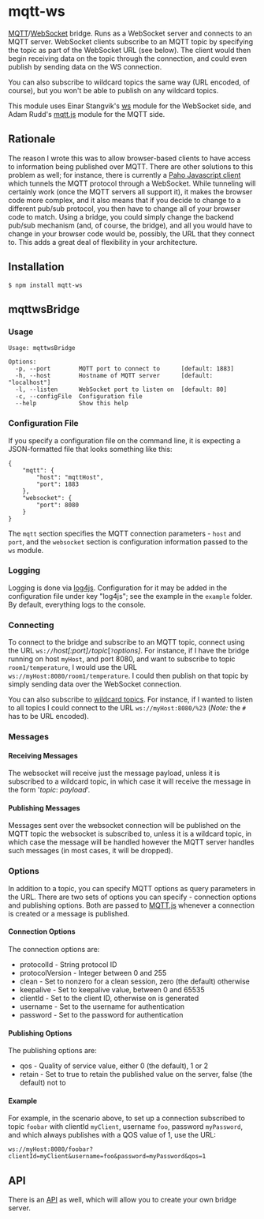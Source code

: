 # mqtt-ws
[MQTT](http://mqtt.org/)/[WebSocket](http://en.wikipedia.org/wiki/WebSocket) bridge. Runs as a WebSocket server and connects to an MQTT server. WebSocket clients subscribe to an MQTT topic by specifying the topic as part of the WebSocket URL (see below). The client would then begin receiving data on the topic through the connection, and could even publish by sending data on the WS connection.

You can also subscribe to wildcard topics the same way (URL encoded, of course), but you won't be able to publish on any wildcard topics.

This module uses Einar Stangvik's [ws](https://github.com/einaros/ws) module for the WebSocket side, and Adam Rudd's [mqtt.js](https://github.com/adamvr/MQTT.js) module for the MQTT side.

## Rationale
The reason I wrote this was to allow browser-based clients to have access to information being published over MQTT. There are other solutions to this problem as well; for instance, there is currently a [Paho Javascript client](http://git.eclipse.org/c/paho/org.eclipse.paho.mqtt.javascript.git) which tunnels the MQTT protocol through a WebSocket. While tunneling will certainly work (once the MQTT servers all support it), it makes the browser code more complex, and it also means that if you decide to change to a different pub/sub protocol, you then have to change all of your browser code to match. Using a bridge, you could simply change the backend pub/sub mechanism (and, of course, the bridge), and all you would have to change in your browser code would be, possibly, the URL that they connect to. This adds a great deal of flexibility in your architecture.

## Installation
    $ npm install mqtt-ws

## mqttwsBridge
### Usage
    Usage: mqttwsBridge

    Options:
      -p, --port        MQTT port to connect to      [default: 1883]
      -h, --host        Hostname of MQTT server      [default: "localhost"]
      -l, --listen      WebSocket port to listen on  [default: 80]
      -c, --configFile  Configuration file
      --help            Show this help

### Configuration File
If you specify a configuration file on the command line, it is expecting a JSON-formatted file that looks something like this:

    {
        "mqtt": {
            "host": "mqttHost",
            "port": 1883
        },
        "websocket": {
            "port": 8080
        }
    }

The `mqtt` section specifies the MQTT connection parameters - `host` and `port`, and the `websocket` section is configuration information passed to the `ws` module.

### Logging
Logging is done via [log4js](https://github.com/nomiddlename/log4js-node). Configuration for it may be added in the configuration file under key "log4js"; see the example in the `example` folder. By default, everything logs to the console.

### Connecting
To connect to the bridge and subscribe to an MQTT topic, connect using the URL `ws://`_host[:port]_`/`_topic_[`?`_options]_. For instance, if I have the bridge running on host `myHost`, and port 8080, and want to subscribe to topic `room1/temperature`, I would use the URL `ws://myHost:8080/room1/temperature`. I could then publish on that topic by simply sending data over the WebSocket connection.

You can also subscribe to [wildcard topics](http://www.eclipse.org/paho/files/mqttdoc/Cclient/wildcard.html). For instance, if I wanted to listen to all topics I could connect to the URL `ws://myHost:8080/%23` (_Note:_ the `#` has to be URL encoded).

### Messages

#### Receiving Messages
The websocket will receive just the message payload, unless it is subscribed to a wildcard topic, in which case it will receive the message in the form '_topic_: _payload_'.

#### Publishing Messages
Messages sent over the websocket connection will be published on the MQTT topic the websocket is subscribed to, unless it is a wildcard topic, in which case the message will be handled however the MQTT server handles such messages (in most cases, it will be dropped).

### Options
In addition to a topic, you can specify MQTT options as query parameters in the URL. There are two sets of options you can specify - connection options and publishing options. Both are passed to [MQTT.js](https://github.com/adamvr/MQTT.js/) whenever a connection is created or a message is published.

#### Connection Options
The connection options are:

* protocolId - String protocol ID
* protocolVersion - Integer between 0 and 255
* clean - Set to nonzero for a clean session, zero (the default) otherwise
* keepalive - Set to keepalive value, between 0 and 65535
* clientId - Set to the client ID, otherwise on is generated
* username - Set to the username for authentication
* password - Set to the password for authentication

#### Publishing Options
The publishing options are:

* qos - Quality of service value, either 0 (the default), 1 or 2
* retain - Set to true to retain the published value on the server, false (the default) not to

#### Example
For example, in the scenario above, to set up a connection subscribed to topic `foobar` with clientId `myClient`, username `foo`, password `myPassword`, and which always publishes with a QOS value of 1, use the URL:

    ws://myHost:8080/foobar?clientId=myClient&username=foo&password=myPassword&qos=1

## API
There is an [API](doc/mqtt-ws.md) as well, which will allow you to create your own bridge server.
